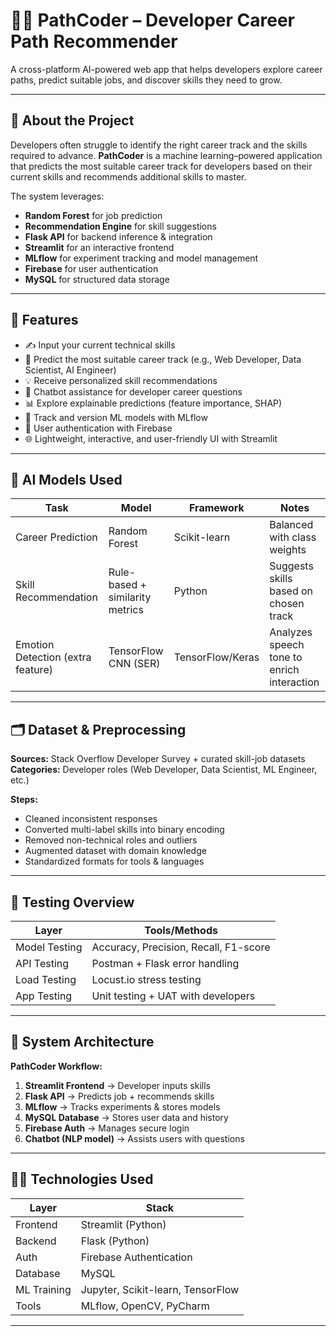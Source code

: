 # 🧑‍💻 PathCoder – Developer Career Path Recommender

A cross-platform AI-powered web app that helps developers explore career paths, predict suitable jobs, and discover skills they need to grow.

---

## 📘 About the Project

Developers often struggle to identify the right career track and the skills required to advance. **PathCoder** is a machine learning–powered application that predicts the most suitable career track for developers based on their current skills and recommends additional skills to master.

The system leverages:

* **Random Forest** for job prediction
* **Recommendation Engine** for skill suggestions
* **Flask API** for backend inference & integration
* **Streamlit** for an interactive frontend
* **MLflow** for experiment tracking and model management
* **Firebase** for user authentication
* **MySQL** for structured data storage

---

## 🚀 Features

* ✍️ Input your current technical skills
* 🎯 Predict the most suitable career track (e.g., Web Developer, Data Scientist, AI Engineer)
* 💡 Receive personalized skill recommendations
* 🤖 Chatbot assistance for developer career questions
* 📊 Explore explainable predictions (feature importance, SHAP)
* 💾 Track and version ML models with MLflow
* 🔐 User authentication with Firebase
* 🌐 Lightweight, interactive, and user-friendly UI with Streamlit

---

## 🧠 AI Models Used

| Task                              | Model                           | Framework        | Notes                                      |
| --------------------------------- | ------------------------------- | ---------------- | ------------------------------------------ |
| Career Prediction                 | Random Forest                   | Scikit-learn     | Balanced with class weights                |
| Skill Recommendation              | Rule-based + similarity metrics | Python           | Suggests skills based on chosen track      |
| Emotion Detection (extra feature) | TensorFlow CNN (SER)            | TensorFlow/Keras | Analyzes speech tone to enrich interaction |

---

## 🗂️ Dataset & Preprocessing

**Sources:** Stack Overflow Developer Survey + curated skill-job datasets
**Categories:** Developer roles (Web Developer, Data Scientist, ML Engineer, etc.)

**Steps:**

* Cleaned inconsistent responses
* Converted multi-label skills into binary encoding
* Removed non-technical roles and outliers
* Augmented dataset with domain knowledge
* Standardized formats for tools & languages

---

## 🧪 Testing Overview

| Layer         | Tools/Methods                         |
| ------------- | ------------------------------------- |
| Model Testing | Accuracy, Precision, Recall, F1-score |
| API Testing   | Postman + Flask error handling        |
| Load Testing  | Locust.io stress testing              |
| App Testing   | Unit testing + UAT with developers    |

---

## 🧱 System Architecture

**PathCoder Workflow:**

1. **Streamlit Frontend** → Developer inputs skills
2. **Flask API** → Predicts job + recommends skills
3. **MLflow** → Tracks experiments & stores models
4. **MySQL Database** → Stores user data and history
5. **Firebase Auth** → Manages secure login
6. **Chatbot (NLP model)** → Assists users with questions

---

## 🧑‍💻 Technologies Used

| Layer       | Stack                             |
| ----------- | --------------------------------- |
| Frontend    | Streamlit (Python)                |
| Backend     | Flask (Python)                    |
| Auth        | Firebase Authentication           |
| Database    | MySQL                             |
| ML Training | Jupyter, Scikit-learn, TensorFlow |
| Tools       | MLflow, OpenCV, PyCharm           |

---
